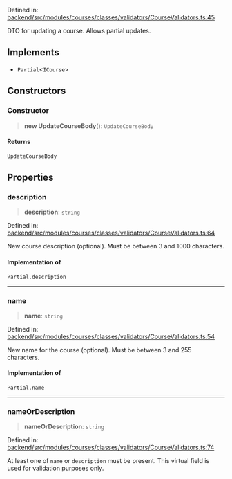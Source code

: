 Defined in: [backend/src/modules/courses/classes/validators/CourseValidators.ts:45](https://github.com/continuousactivelearning/vibe/blob/4a4fd41682dd9274e95c74d5ff310441c462b96e/backend/src/modules/courses/classes/validators/CourseValidators.ts#L45)

DTO for updating a course.
Allows partial updates.

## Implements

- `Partial`\<`ICourse`\>

## Constructors

### Constructor

> **new UpdateCourseBody**(): `UpdateCourseBody`

#### Returns

`UpdateCourseBody`

## Properties

### description

> **description**: `string`

Defined in: [backend/src/modules/courses/classes/validators/CourseValidators.ts:64](https://github.com/continuousactivelearning/vibe/blob/4a4fd41682dd9274e95c74d5ff310441c462b96e/backend/src/modules/courses/classes/validators/CourseValidators.ts#L64)

New course description (optional).
Must be between 3 and 1000 characters.

#### Implementation of

`Partial.description`

***

### name

> **name**: `string`

Defined in: [backend/src/modules/courses/classes/validators/CourseValidators.ts:54](https://github.com/continuousactivelearning/vibe/blob/4a4fd41682dd9274e95c74d5ff310441c462b96e/backend/src/modules/courses/classes/validators/CourseValidators.ts#L54)

New name for the course (optional).
Must be between 3 and 255 characters.

#### Implementation of

`Partial.name`

***

### nameOrDescription

> **nameOrDescription**: `string`

Defined in: [backend/src/modules/courses/classes/validators/CourseValidators.ts:74](https://github.com/continuousactivelearning/vibe/blob/4a4fd41682dd9274e95c74d5ff310441c462b96e/backend/src/modules/courses/classes/validators/CourseValidators.ts#L74)

At least one of `name` or `description` must be present.
This virtual field is used for validation purposes only.
